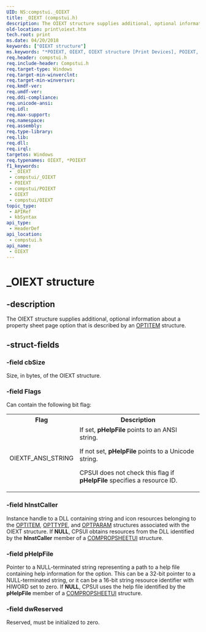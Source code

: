 ```yaml
---
UID: NS:compstui._OIEXT
title: _OIEXT (compstui.h)
description: The OIEXT structure supplies additional, optional information about a property sheet page option that is described by an OPTITEM structure.
old-location: print\oiext.htm
tech.root: print
ms.date: 04/20/2018
keywords: ["OIEXT structure"]
ms.keywords: "*POIEXT, OIEXT, OIEXT structure [Print Devices], POIEXT, POIEXT structure pointer [Print Devices], _OIEXT, compstui/OIEXT, compstui/POIEXT, cpsuifnc_3abbb233-5393-4e23-a206-0474cfd6d7f1.xml, print.oiext"
req.header: compstui.h
req.include-header: Compstui.h
req.target-type: Windows
req.target-min-winverclnt: 
req.target-min-winversvr: 
req.kmdf-ver: 
req.umdf-ver: 
req.ddi-compliance: 
req.unicode-ansi: 
req.idl: 
req.max-support: 
req.namespace: 
req.assembly: 
req.type-library: 
req.lib: 
req.dll: 
req.irql: 
targetos: Windows
req.typenames: OIEXT, *POIEXT
f1_keywords:
 - _OIEXT
 - compstui/_OIEXT
 - POIEXT
 - compstui/POIEXT
 - OIEXT
 - compstui/OIEXT
topic_type:
 - APIRef
 - kbSyntax
api_type:
 - HeaderDef
api_location:
 - compstui.h
api_name:
 - OIEXT
---
```


# _OIEXT structure


## -description

The OIEXT structure supplies additional, optional information about a property sheet page option that is described by an <a href="/windows-hardware/drivers/ddi/compstui/ns-compstui-_optitem">OPTITEM</a> structure.

## -struct-fields

### -field cbSize

Size, in bytes, of the OIEXT structure.

### -field Flags

Can contain the following bit flag:

<table>
<tr>
<th>Flag</th>
<th>Description</th>
</tr>
<tr>
<td>
OIEXTF_ANSI_STRING

</td>
<td>
If set, <b>pHelpFile</b> points to an ANSI string.

If not set, <b>pHelpFile</b> points to a Unicode string.

CPSUI does not check this flag if <b>pHelpFile</b> specifies a resource ID.

</td>
</tr>
</table>

### -field hInstCaller

Instance handle to a DLL containing string and icon resources belonging to the <a href="/windows-hardware/drivers/ddi/compstui/ns-compstui-_optitem">OPTITEM</a>, <a href="/windows-hardware/drivers/ddi/compstui/ns-compstui-_opttype">OPTTYPE</a>, and <a href="/windows-hardware/drivers/ddi/compstui/ns-compstui-_optparam">OPTPARAM</a> structures associated with the OIEXT structure. If <b>NULL</b>, CPSUI obtains resources from the DLL identified by the <b>hInstCaller</b> member of a <a href="/windows-hardware/drivers/ddi/compstui/ns-compstui-_compropsheetui">COMPROPSHEETUI</a> structure.

### -field pHelpFile

Pointer to a NULL-terminated string representing a path to a help file containing help information for the option. This can be a 32-bit pointer to a NULL-terminated string, or it can be a 16-bit string resource identifier with HIWORD set to zero. If <b>NULL</b>, CPSUI uses the help file identified by the <b>pHelpFile</b> member of a <a href="/windows-hardware/drivers/ddi/compstui/ns-compstui-_compropsheetui">COMPROPSHEETUI</a> structure.

### -field dwReserved

Reserved, must be initialized to zero.
